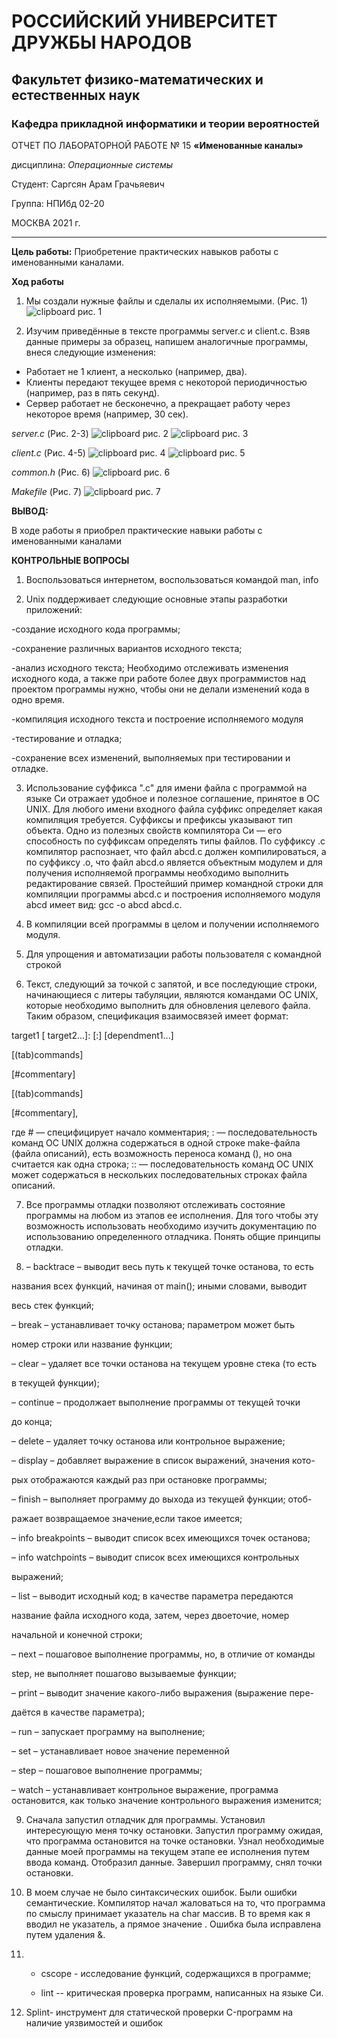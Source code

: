 # РОССИЙСКИЙ УНИВЕРСИТЕТ ДРУЖБЫ НАРОДОВ

## Факультет физико-математических и естественных наук

### Кафедра прикладной информатики и теории вероятностей

ОТЧЕТ ПО ЛАБОРАТОРНОЙ РАБОТЕ № 15 **«Именованные каналы»**

дисциплина: *Операционные системы*

Студент: Саргсян Арам Грачьяевич

Группа: НПИбд 02-20

МОСКВА 2021 г.

-----

**Цель работы:** Приобретение практических навыков работы с именованными
каналами.

**Ход работы**

1.  Мы создали нужные файлы и сделалы их исполняемыми. (Рис. 1)
    ![clipboard](https://i.imgur.com/1JoClNp.png) рис. 1

2.  Изучим приведённые в тексте программы server.c и client.c. Взяв
    данные примеры за образец, напишем аналогичные программы, внеся
    следующие изменения:

<!-- end list -->

  - Работает не 1 клиент, а несколько (например, два).
  - Клиенты передают текущее время с некоторой периодичностью (например,
    раз в пять секунд).
  - Сервер работает не бесконечно, а прекращает работу через некоторое
    время (например, 30 сек).

*server.c* (Рис. 2-3) ![clipboard](https://i.imgur.com/hf5HixY.png) рис.
2 ![clipboard](https://i.imgur.com/AhEjiGX.png) рис. 3

*client.c* (Рис. 4-5) ![clipboard](https://i.imgur.com/uidtOR0.png) рис.
4 ![clipboard](https://i.imgur.com/sqkA8R6.png) рис. 5

*common.h* (Рис. 6) ![clipboard](https://i.imgur.com/bEdOhvy.png) рис. 6

*Makefile* (Рис. 7) ![clipboard](https://i.imgur.com/RzwYhHx.png) рис. 7

**ВЫВОД:**

В ходе работы я приобрел практические навыки работы с именованными
каналами

**КОНТРОЛЬНЫЕ ВОПРОСЫ**

1.  Воспользоваться интернетом, воспользоваться командой man, info

2.  Unix поддерживает следующие основные этапы разработки приложений:

\-создание исходного кода программы;

\-сохранение различных вариантов исходного текста;

\-анализ исходного текста; Необходимо отслеживать изменения исходного
кода, а также при работе более двух программистов над проектом
программы нужно, чтобы они не делали изменений кода в одно время.

\-компиляция исходного текста и построение исполняемого модуля

\-тестирование и отладка;

\-сохранение всех изменений, выполняемых при тестировании и отладке.

3.  Использование суффикса ".с" для имени файла с программой на языке Си
    отражает удобное и полезное соглашение, принятое в ОС UNIX. Для
    любого имени входного файла суффикс определяет какая компиляция
    требуется. Суффиксы и префиксы указывают тип объекта. Одно из
    полезных свойств компилятора Си — его способность по
    суффиксам определять типы файлов. По суффиксу .c компилятор
    распознает, что файл abcd.c должен компилироваться, а по суффиксу
    .o, что файл abcd.о является объектным модулем и для получения
    исполняемой программы необходимо выполнить редактирование
    связей. Простейший пример командной строки для компиляции
    программы abcd.c и построения исполняемого модуля abcd имеет
    вид: gcc -o abcd abcd.c.

4.  В компиляции всей программы в целом и получении исполняемого модуля.

5.  Для упрощения и автоматизации работы пользователя с командной
    строкой

6.  Текст, следующий за точкой с запятой, и все последующие строки,
    начинающиеся с литеры табуляции, являются командами OC UNIX,
    которые необходимо выполнить для обновления целевого файла. Таким
    образом, спецификация взаимосвязей имеет формат:

target1 \[ target2...\]: \[:\] \[dependment1...\]

\[(tab)commands\]

\[\#commentary\]

\[(tab)commands\]

\[\#commentary\],

где \# — специфицирует начало комментария; : — последовательность команд
ОС UNIX должна содержаться в одной строке make-файла (файла описаний),
есть возможность переноса команд (), но она считается как одна строка;
:: — последовательность команд ОС UNIX может содержаться в нескольких
последовательных строках файла описаний.

7.  Все программы отладки позволяют отслеживать состояние программы на
    любом из этапов ее исполнения. Для того чтобы эту возможность
    использовать необходимо изучить документацию по использованию
    определенного отладчика. Понять общие принципы отладки.

8.  – backtrace – выводит весь путь к текущей точке останова, то есть

названия всех функций, начиная от main(); иными словами, выводит

весь стек функций;

– break – устанавливает точку останова; параметром может быть

номер строки или название функции;

– clear – удаляет все точки останова на текущем уровне стека (то есть

в текущей функции);

– continue – продолжает выполнение программы от текущей точки

до конца;

– delete – удаляет точку останова или контрольное выражение;

– display – добавляет выражение в список выражений, значения кото-

рых отображаются каждый раз при остановке программы;

– finish – выполняет программу до выхода из текущей функции; отоб-

ражает возвращаемое значение,если такое имеется;

– info breakpoints – выводит список всех имеющихся точек останова;

– info watchpoints – выводит список всех имеющихся контрольных

выражений;

– list – выводит исходный код; в качестве параметра передаются

название файла исходного кода, затем, через двоеточие, номер

начальной и конечной строки;

– next – пошаговое выполнение программы, но, в отличие от команды

step, не выполняет пошагово вызываемые функции;

– print – выводит значение какого-либо выражения (выражение пере-

даётся в качестве параметра);

– run – запускает программу на выполнение;

– set – устанавливает новое значение переменной

– step – пошаговое выполнение программы;

– watch – устанавливает контрольное выражение, программа остановится,
как только значение контрольного выражения изменится;

9.  Сначала запустил отладчик для программы. Установил интересующую меня
    точку остановки. Запустил программу ожидая, что программа
    остановится на точке остановки. Узнал необходимые данные
    моей программы на текущем этапе ее исполнения путем ввода команд.
    Отобразил данные. Завершил программу, снял точки остановки.

10. В моем случае не было синтаксических ошибок. Были ошибки
    семантические. Компилятор начал жаловаться на то, что
    программа по смыслу принимает указатель на char массив. В то
    время как я вводил не указатель, а прямое значение . Ошибка
    была исправлена путем удаления &.

11.   - cscope - исследование функций, содержащихся в программе;
    
      - lint -- критическая проверка программ, написанных на языке Си.

12. Splint- инструмент для статической проверки C-программ на наличие
    уязвимостей и ошибок

